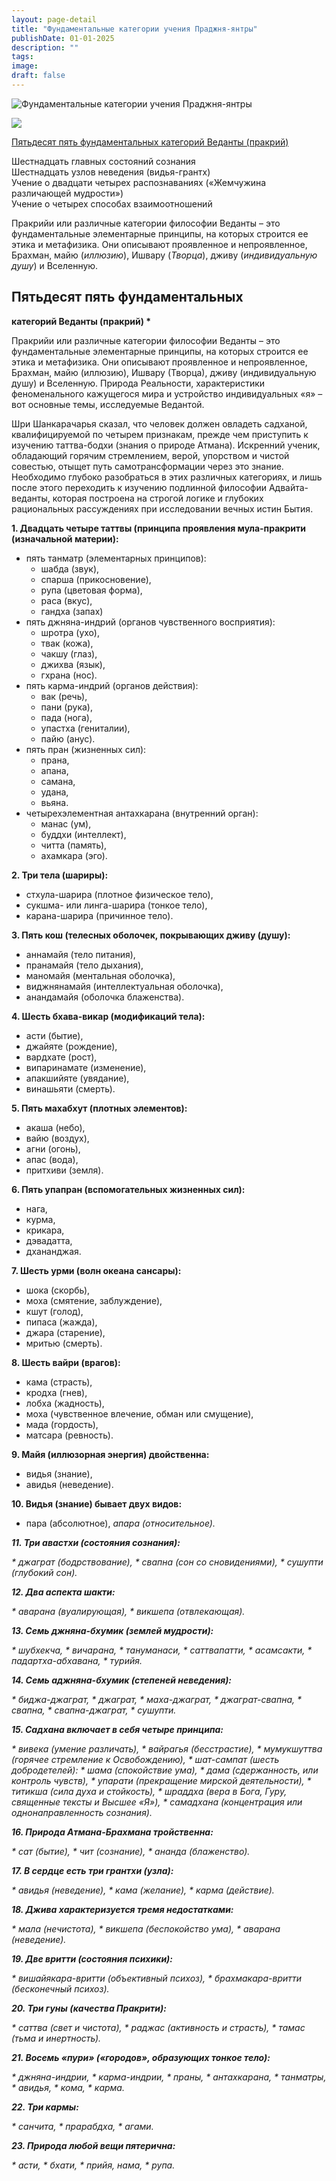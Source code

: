 ```yaml
---
layout: page-detail
title: "Фундаментальные категории учения Праджня-янтры"
publishDate: 01-01-2025
description: ""
tags:
image:
draft: false
---
```


![Фундаментальные категории учения Праджня-янтры](/upload/iblock/b71/b712a069cc4c09b1b0d137152b998810.png)

[![](/i/images/buy-button.png)](/shop/books/fundamentalnye-kategorii/)

[Пятьдесят пять фундаментальных категорий Веданты (пракрий)](#1) 

 Шестнадцать главных состояний сознания  
Шестнадцать узлов неведения (видья-грантх)  
Учение о двадцати четырех распознаваниях («Жемчужина различающей мудрости»)  
Учение о четырех способах взаимоотношений  

  
 Пракрийи или различные категории философии Веданты – это фундаментальные элементарные принципы, на которых строится ее этика и метафизика. Они описывают проявленное и непроявленное, Брахман, майю (_иллюзию_), Ишвару (_Творца_), дживу (_индивидуальную душу_) и Вселенную.

  
## **Пятьдесят пять фундаментальных**  
**категорий Веданты (пракрий) \***

  
 Пракрийи или различные категории философии Веданты – это фундаментальные элементарные принципы, на которых строится ее этика и метафизика. Они описывают проявленное и непроявленное, Брахман, майю (иллюзию), Ишвару (Творца), дживу (индивидуальную душу) и Вселенную. Природа Реальности, характеристики феноменального кажущегося мира и устройство индивидуальных «я» – вот основные темы, исследуемые Ведантой.

 Шри Шанкарачарья сказал, что человек должен овладеть садханой, квалифицируемой по четырем признакам, прежде чем приступить к изучению таттва-бодхи (знания о природе Атмана). Искренний ученик, обладающий горячим стремлением, верой, упорством и чистой совестью, отыщет путь самотрансформации через это знание. Необходимо глубоко разобраться в этих различных категориях, и лишь после этого переходить к изучению подлинной философии Адвайта-веданты, которая построена на строгой логике и глубоких рациональных рассуждениях при исследовании вечных истин Бытия.

  
 **1\. Двадцать четыре таттвы (принципа проявления мула-пракрити (изначальной материи):** 

* пять танматр (элементарных принципов):
   * шабда (звук),
   * спарша (прикосновение),
   * рупа (цветовая форма),
   * раса (вкус),
   * гандха (запах)
* пять джняна-индрий (органов чувственного восприятия):
   * шротра (ухо),
   * твак (кожа),
   * чакшу (глаз),
   * джихва (язык),
   * гхрана (нос).
* пять карма-индрий (органов действия):
   * вак (речь),
   * пани (рука),
   * пада (нога),
   * упастха (гениталии),
   * пайю (анус).
* пять пран (жизненных сил):
   * прана,
   * апана,
   * самана,
   * удана,
   * вьяна.
* четырехэлементная антахкарана (внутренний орган):
   * манас (ум),
   * буддхи (интеллект),
   * читта (память),
   * ахамкара (эго).
  
 **2\. Три тела (шариры):** 

* стхула-шарира (плотное физическое тело),
* сукшма- или линга-шарира (тонкое тело),
* карана-шарира (причинное тело).
  
 **3\. Пять кош (телесных оболочек, покрывающих дживу (душу):** 

* аннамайя (тело питания),
* пранамайя (тело дыхания),
* маномайя (ментальная оболочка),
* виджнянамайя (интеллектуальная оболочка),
* анандамайя (оболочка блаженства).
  
 **4\. Шесть бхава-викар (модификаций тела):** 

* асти (бытие),
* джайяте (рождение),
* вардхате (рост),
* випаринамате (изменение),
* апакшийяте (увядание),
* винашьяти (смерть).
  
 **5\. Пять махабхут (плотных элементов):** 

* акаша (небо),
* вайю (воздух),
* агни (огонь),
* апас (вода),
* притхиви (земля).
  
 **6\. Пять упапран (вспомогательных жизненных сил):** 

* нага,
* курма,
* крикара,
* дэвадатта,
* дхананджая.
  
 **7\. Шесть урми (волн океана сансары):** 

* шока (скорбь),
* моха (смятение, заблуждение),
* кшут (голод),
* пипаса (жажда),
* джара (старение),
* мритью (смерть).
  
 **8\. Шесть вайри (врагов):** 

* кама (страсть),
* кродха (гнев),
* лобха (жадность),
* моха (чувственное влечение, обман или смущение),
* мада (гордость),
* матсара (ревность).
  
 **9\. Майя (иллюзорная энергия) двойственна:** 

* видья (знание),
* авидья (неведение).
  
 **10\. Видья (знание) бывает двух видов:** 

* пара (абсолютное),
 _апара (относительное)._ 
  
 _**11\. Три авастхи (состояния сознания):**_ 

_* джаграт (бодрствование),_
_* свапна (сон со сновидениями),_
_* сушупти (глубокий сон)._
  
 _**12\. Два аспекта шакти:**_ 

_* аварана (вуалирующая),_
_* викшепа (отвлекающая)._
  
 _**13\. Семь джняна-бхумик (землей мудрости):**_ 

_* шубхекча,_
_* вичарана,_
_* тануманаси,_
_* саттвапатти,_
_* асамсакти,_
_* падартха-абхавана,_
_* турийя._
  
 _**14\. Семь аджняна-бхумик (степеней неведения):**_ 

_* биджа-джаграт,_
_* джаграт,_
_* маха-джаграт,_
_* джаграт-свапна,_
_* свапна,_
_* свапна-джаграт,_
_* сушупти._
  
 _**15\. Садхана включает в себя четыре принципа:**_ 

_* вивека (умение различать),_
_* вайрагья (бесстрастие),_
_* мумукшуттва (горячее стремление к Освобождению),_
_* шат-сампат (шесть добродетелей):_
_* шама (спокойствие ума),_
_* дама (сдержанность, или контроль чувств),_
_* упарати (прекращение мирской деятельности),_
_* титикша (сила духа и стойкость),_
_* шраддха (вера в Бога, Гуру, священные тексты и Высшее «Я»),_
_* самадхана (концентрация или однонаправленность сознания)._
  
 _**16\. Природа Атмана-Брахмана тройственна:**_ 

_* caт (бытие),_
_* чит (сознание),_
_* ананда (блаженство)._
  
 _**17\. В сердце есть три грантхи (узла):**_ 

_* авидья (неведение),_
_* кама (желание),_
_* карма (действие)._
  
 _**18\. Джива характеризуется тремя недостатками:**_ 

_* мала (нечистота),_
_* викшепа (беспокойство ума),_
_* аварана (неведение)._
  
 _**19\. Две вритти (состояния психики):**_ 

_* вишайякара-вритти (объективный психоз),_
_* брахмакара-вритти (бесконечный психоз)._
  
 _**20\. Три гуны (качества Пракрити):**_ 

_* саттва (свет и чистота),_
_* раджас (активность и страсть),_
_* тамас (тьма и инертность)._
  
 _**21\. Восемь «пури» («городов», образующих тонкое тело):**_ 

_* джняна-индрии,_
_* карма-индрии,_
_* праны,_
_* антахкарана,_
_* танматры,_
_* авидья,_
_* кома,_
_* карма._
  
 _**22\. Три кармы:**_ 

_* санчита,_
_* прарабдха,_
_* агами._
  
 _**23\. Природа любой вещи пятерична:**_ 

_* асти,_
_* бхати,_
_* прийя,   нама,_
_* рупа._
